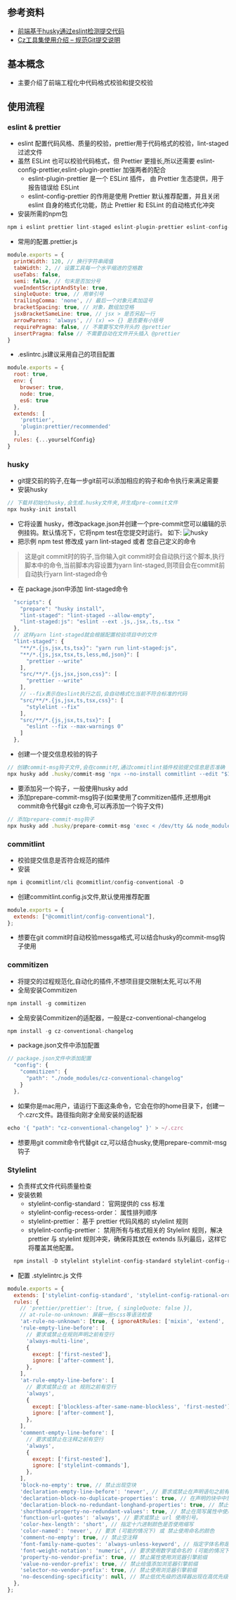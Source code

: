 ## 参考资料
- [前端基于husky通过eslint检测提交代码](https://juejin.cn/post/7137158040565841951)
- [Cz工具集使用介绍 – 规范Git提交说明](http://www.liuocean.com/2019/11/15/zhuan-cz-gong-ju-ji-shi-yong-jie-shao-gui-fangit/)

## 基本概念
- 主要介绍了前端工程化中代码格式校验和提交校验

## 使用流程
### eslint & prettier
- eslint 配置代码风格、质量的校验，prettier用于代码格式的校验，lint-staged 过滤文件
- 虽然 ESLint 也可以校验代码格式，但 Prettier 更擅长,所以还需要 eslint-config-prettier,eslint-plugin-prettier 加强两者的配合
  - eslint-plugin-prettier 是一个 ESLint 插件， 由 Prettier 生态提供，用于报告错误给 ESLint
  - eslint-config-prettier 的作用是使用 Prettier 默认推荐配置，并且关闭 eslint 自身的格式化功能，防止 Prettier 和 ESLint 的自动格式化冲突
- 安装所需的npm包
```javascript
npm i eslint prettier lint-staged eslint-plugin-prettier eslint-config-prettier
```
- 常用的配置.prettier.js
```javascript
module.exports = {
  printWidth: 120, // 换行字符串阈值
  tabWidth: 2, // 设置工具每一个水平缩进的空格数
  useTabs: false,
  semi: false, // 句末是否加分号
  vueIndentScriptAndStyle: true,
  singleQuote: true, // 用单引号
  trailingComma: 'none', // 最后一个对象元素加逗号
  bracketSpacing: true, // 对象，数组加空格
  jsxBracketSameLine: true, // jsx > 是否另起一行
  arrowParens: 'always', // (x) => {} 是否要有小括号
  requirePragma: false, // 不需要写文件开头的 @prettier
  insertPragma: false // 不需要自动在文件开头插入 @prettier
}
```
- .eslintrc.js建议采用自己的项目配置
```javascript
module.exports = {
  root: true,
  env: {
    browser: true,
    node: true,
    es6: true
  },
  extends: [
    'prettier',
    'plugin:prettier/recommended'
  ],
  rules: {...yourselfConfig}
}

```
### husky
- git提交前的钩子,在每一步git前可以添加相应的钩子和命令执行来满足需要
- 安装husky
```javascript
// 下载并初始化husky,会生成.husky文件夹,并生成pre-commit文件
npx husky-init install 
```
- 它将设置 husky，修改package.json并创建一个pre-commit您可以编辑的示例挂钩。默认情况下，它将npm test在您提交时运行。 如下:
![husky](https://p3-juejin.byteimg.com/tos-cn-i-k3u1fbpfcp/8ec8d192582b4ff3b35b5809ed9c9fde~tplv-k3u1fbpfcp-zoom-in-crop-mark:4536:0:0:0.awebp?)
- 把示例 npm test 修改成 yarn lint-staged 或者 您自己定义的命令
> 这是git commit时的钩子,当你输入git commit时会自动执行这个脚本,执行脚本中的命令,当前脚本内容设置为yarn lint-staged,则项目会在commit前自动执行yarn lint-staged命令
- 在 package.json中添加 lint-staged命令
```javascript
  "scripts": {
    "prepare": "husky install",
    "lint-staged": "lint-staged --allow-empty",
    "lint-staged:js": "eslint --ext .js,.jsx,.ts,.tsx "
  },
  // 这样yarn lint-staged就会根据配置校验项目中的文件
  "lint-staged": {
    "**/*.{js,jsx,ts,tsx}": "yarn run lint-staged:js",
    "**/*.{js,jsx,tsx,ts,less,md,json}": [
      "prettier --write"
    ],
    "src/**/*.{js,jsx,json,css}": [
      "prettier --write"
    ],
    // --fix表示在eslint执行之后,会自动格式化当前不符合标准的代码
    "src/**/*.{js,jsx,ts,tsx,css}": [
      "stylelint --fix"
    ],
    "src/**/*.{js,jsx,ts,tsx}": [
      "eslint --fix --max-warnings 0"
    ]
  },
```
- 创建一个提交信息校验的钩子
```javascript
// 创建commit-msg钩子文件,会在commit时,通过commitlint插件校验提交信息是否准确
npx husky add .husky/commit-msg 'npx --no-install commitlint --edit "$1"'
```
- 要添加另一个钩子，一般使用husky add
- 添加prepare-commit-msg钩子(如果使用了commitizen插件,还想用git commit命令代替git cz命令,可以再添加一个钩子文件)
```javascript
// 添加prepare-commit-msg钩子
npx husky add .husky/prepare-commit-msg 'exec < /dev/tty && node_modules/.bin/cz --hook || true'
```
### commitlint
- 校验提交信息是否符合规范的插件
- 安装
```javascript
npm i @commitlint/cli @commitlint/config-conventional -D
```
- 创建commitlint.config.js文件,默认使用推荐配置
```javascript
module.exports = {
  extends: ["@commitlint/config-conventional"],
};
```
- 想要在git commit时自动校验messga格式,可以结合husky的commit-msg钩子使用

### commitizen
- 将提交的过程规范化,自动化的插件,不想项目提交限制太死,可以不用
- 全局安装Commitizen
```javascript
npm install -g commitizen
```
- 全局安装Commitizen的适配器，一般是cz-conventional-changelog
```javascript
npm install -g cz-conventional-changelog
```
- package.json文件中添加配置
```javascript
// package.json文件中添加配置
  "config": {
    "commitizen": {
      "path": "./node_modules/cz-conventional-changelog"
    }
  },
```
- 如果你是mac用户，请运行下面这条命令，它会在你的home目录下，创建一个.czrc文件。路径指向刚才全局安装的适配器
```javascript
echo '{ "path": "cz-conventional-changelog" }' > ~/.czrc	
```
- 想要用git commit命令代替git cz,可以结合husky,使用prepare-commit-msg钩子

### Stylelint
- 负责样式文件代码质量检查
- 安装依赖
  - stylelint-config-standard： 官网提供的 css 标准
  - stylelint-config-recess-order： 属性排列顺序
  - stylelint-prettier： 基于 prettier 代码风格的 stylelint 规则
  - stylelint-config-prettier： 禁用所有与格式相关的 Stylelint 规则，解决 prettier 与 stylelint 规则冲突，确保将其放在 extends 队列最后，这样它将覆盖其他配置。
```javascript
  npm install -D stylelint stylelint-config-standard stylelint-config-rational-order stylelint-prettier stylelint-config-prettier
```
- 配置 .stylelintrc.js 文件
```javascript
module.exports = {
  extends: ['stylelint-config-standard', 'stylelint-config-rational-order', 'stylelint-prettier/recommended'],
  rules: {
    // 'prettier/prettier': [true, { singleQuote: false }],
    // at-rule-no-unknown: 屏蔽一些scss等语法检查
    'at-rule-no-unknown': [true, { ignoreAtRules: ['mixin', 'extend', 'content'] }], // 禁止使用未知的 at 规则
    'rule-empty-line-before': [
      // 要求或禁止在规则声明之前有空行
      'always-multi-line',
      {
        except: ['first-nested'],
        ignore: ['after-comment'],
      },
    ],
    'at-rule-empty-line-before': [
      // 要求或禁止在 at 规则之前有空行
      'always',
      {
        except: ['blockless-after-same-name-blockless', 'first-nested'],
        ignore: ['after-comment'],
      },
    ],
    'comment-empty-line-before': [
      // 要求或禁止在注释之前有空行
      'always',
      {
        except: ['first-nested'],
        ignore: ['stylelint-commands'],
      },
    ],
    'block-no-empty': true, // 禁止出现空块
    'declaration-empty-line-before': 'never', // 要求或禁止在声明语句之前有空行。
    'declaration-block-no-duplicate-properties': true, // 在声明的块中中禁止出现重复的属性
    'declaration-block-no-redundant-longhand-properties': true, // 禁止使用可以缩写却不缩写的属性。
    'shorthand-property-no-redundant-values': true, // 禁止在简写属性中使用冗余值。
    'function-url-quotes': 'always', // 要求或禁止 url 使用引号。
    'color-hex-length': 'short', // 指定十六进制颜色是否使用缩写
    'color-named': 'never', // 要求 (可能的情况下) 或 禁止使用命名的颜色
    'comment-no-empty': true, // 禁止空注释
    'font-family-name-quotes': 'always-unless-keyword', // 指定字体名称是否需要使用引号引起来 | 期待每一个不是关键字的字体名都使用引号引起来
    'font-weight-notation': 'numeric', // 要求使用数字或命名的 (可能的情况下) font-weight 值
    'property-no-vendor-prefix': true, // 禁止属性使用浏览器引擎前缀
    'value-no-vendor-prefix': true, // 禁止给值添加浏览器引擎前缀
    'selector-no-vendor-prefix': true, // 禁止使用浏览器引擎前缀
    'no-descending-specificity': null, // 禁止低优先级的选择器出现在高优先级的选择器之后
  },
};
```













